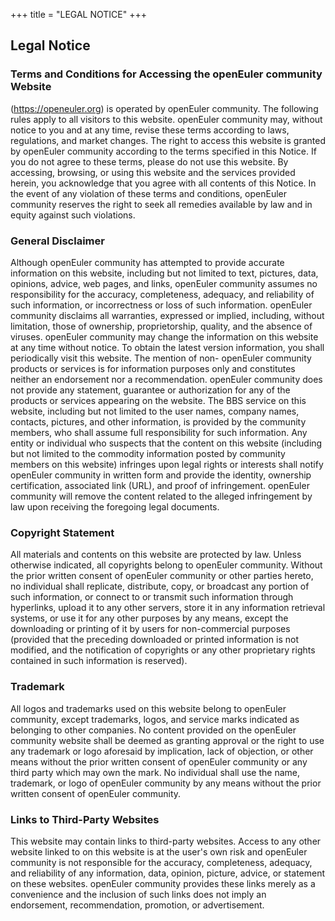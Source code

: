 +++
title = "LEGAL NOTICE"
+++

## Legal Notice 

### Terms and Conditions for Accessing the openEuler community Website 

(https://openeuler.org) is operated by openEuler community. The following rules apply to all visitors to this website. openEuler community may, without notice to you and at any time, revise these terms according to laws, regulations, and market changes. The right to access this website is granted by openEuler community according to the terms specified in this Notice. If you do not agree to these terms, please do not use this website. By accessing, browsing, or using this website and the services provided herein, you acknowledge that you agree with all contents of this Notice. In the event of any violation of these terms and conditions, openEuler community reserves the right to seek all remedies available by law and in equity against such violations.

### General Disclaimer 

Although openEuler community has attempted to provide accurate information on this website, including but not limited to text, pictures, data, opinions, advice, web pages, and links, openEuler community assumes no responsibility for the accuracy, completeness, adequacy, and reliability of such information, or incorrectness or loss of such information. openEuler community disclaims all warranties, expressed or implied, including, without limitation, those of ownership, proprietorship, quality, and the absence of viruses. openEuler community may change the information on this website at any time without notice. To obtain the latest version information, you shall periodically visit this website. The mention of non- openEuler community products or services is for information purposes only and constitutes neither an endorsement nor a recommendation. openEuler community does not provide any statement, guarantee or authorization for any of the products or services appearing on the website. The BBS service on this website, including but not limited to the user names, company names, contacts, pictures, and other information, is provided by the community members, who shall assume full responsibility for such information. Any entity or individual who suspects that the content on this website (including but not limited to the commodity information posted by community members on this website) infringes upon legal rights or interests shall notify openEuler community in written form and provide the identity, ownership certification, associated link (URL), and proof of infringement. openEuler community will remove the content related to the alleged infringement by law upon receiving the foregoing legal documents. 

### Copyright Statement 

All materials and contents on this website are protected by law. Unless otherwise indicated, all copyrights belong to openEuler community. Without the prior written consent of openEuler community or other parties hereto, no individual shall replicate, distribute, copy, or broadcast any portion of such information, or connect to or transmit such information through hyperlinks, upload it to any other servers, store it in any information retrieval systems, or use it for any other purposes by any means, except the downloading or printing of it by users for non-commercial purposes (provided that the preceding downloaded or printed information is not modified, and the notification of copyrights or any other proprietary rights contained in such information is reserved). 

### Trademark 

All logos and trademarks used on this website belong to openEuler community, except trademarks, logos, and service marks indicated as belonging to other companies. No content provided on the openEuler community website shall be deemed as granting approval or the right to use any trademark or logo aforesaid by implication, lack of objection, or other means without the prior written consent of openEuler community or any third party which may own the mark. No individual shall use the name, trademark, or logo of openEuler community by any means without the prior written consent of openEuler community. 

### Links to Third-Party Websites 

This website may contain links to third-party websites. Access to any other website linked to on this website is at the user's own risk and openEuler community is not responsible for the accuracy, completeness, adequacy, and reliability of any information, data, opinion, picture, advice, or statement on these websites. openEuler community provides these links merely as a convenience and the inclusion of such links does not imply an endorsement, recommendation, promotion, or advertisement. 

<br/> 
